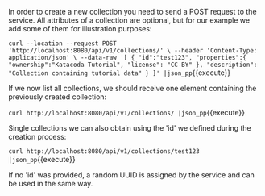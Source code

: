 In order to create a new collection you need to send a POST request to the service. 
All attributes of a collection are optional, but for our example we add some of them
for illustration purposes:

`curl --location --request POST 'http://localhost:8080/api/v1/collections/' \
--header 'Content-Type: application/json' \
--data-raw '[
    {
    "id":"test123",
    "properties":{
        "ownership":"Katacoda Tutorial",
        "license": "CC-BY"
    },
   "description": "Collection containing tutorial data"
   }
]' |json_pp`{{execute}}

If we now list all collections, we should receive one element containing the 
previously created collection:

`curl http://localhost:8080/api/v1/collections/ |json_pp`{{execute}}

Single collections we can also obtain using the 'id' we defined during the creation process:

`curl http://localhost:8080/api/v1/collections/test123 |json_pp`{{execute}}

If no 'id' was provided, a random UUID is assigned by the service and can be used in the same way.

